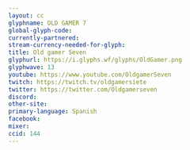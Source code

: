 ```yaml
---
layout: cc
glyphname: OLD GAMER 7
global-glyph-code: 
currently-partnered: 
stream-currency-needed-for-glyph: 
title: Old gamer Seven
glyphurl: https://i.glyphs.wf/glyphs/OldGamer.png
glyphwave: 13
youtube: https://www.youtube.com/OldgamerSeven
twitch: https://twitch.tv/oldgamersiete
twitter: https://twitter.com/Oldgamerseven
discord: 
other-site: 
primary-language: Spanish
facebook: 
mixer: 
ccid: 144
---
```


